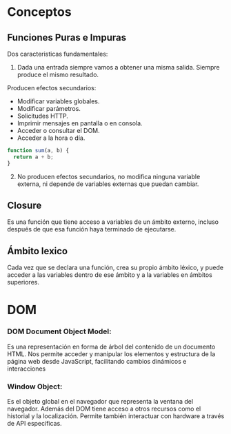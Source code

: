 # Conceptos

## Funciones Puras e Impuras

Dos caracteristicas fundamentales:

1. Dada una entrada siempre vamos a obtener una misma salida. Siempre produce el mismo resultado.

Producen efectos secundarios:

- Modificar variables globales.
- Modificar parámetros.
- Solicitudes HTTP.
- Imprimir mensajes en pantalla o en consola.
- Acceder o consultar el DOM.
- Acceder a la hora o día.

```js
function sum(a, b) {
  return a + b;
}
```

2. No producen efectos secundarios, no modifica ninguna variable externa, ni depende de variables externas que puedan cambiar.

## Closure

Es una función que tiene acceso a variables de un ámbito externo, incluso después de que esa función haya terminado de ejecutarse.

## Ámbito lexico

Cada vez que se declara una función, crea su propio ámbito léxico, y puede acceder a las variables dentro de ese ámbito y a la variables en ámbitos superiores.

# DOM

### DOM Document Object Model:

Es una representación en forma de árbol del contenido de un documento HTML. Nos permite acceder y manipular los elementos y estructura de la página web desde JavaScript, facilitando cambios dinámicos e interacciones

### Window Object:

Es el objeto global en el navegador que representa la ventana del navegador. Además del DOM tiene acceso a otros recursos como el historial y la localización. Permite también interactuar con hardware a través de API específicas.
